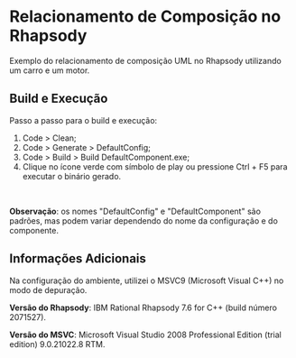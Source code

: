 # Relacionamento de Composição no Rhapsody

Exemplo do relacionamento de composição UML no Rhapsody utilizando um carro e
um motor.

## Build e Execução

Passo a passo para o build e execução:

1. Code > Clean;
2. Code > Generate > DefaultConfig;
3. Code > Build > Build DefaultComponent.exe;
4. Clique no ícone verde com símbolo de play ou pressione Ctrl + F5 para
   executar o binário gerado.

<br />

**Observação**: os nomes "DefaultConfig" e "DefaultComponent" são padrões, mas
podem variar dependendo do nome da configuração e do componente.

## Informações Adicionais

Na configuração do ambiente, utilizei o MSVC9 (Microsoft Visual C++) no modo de
depuração.

**Versão do Rhapsody**: IBM Rational Rhapsody 7.6 for C++
(build número 2071527).

**Versão do MSVC**: Microsoft Visual Studio 2008 Professional Edition
(trial edition) 9.0.21022.8 RTM.
